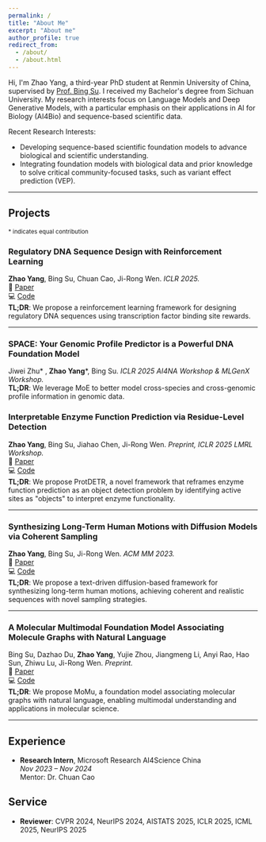```yaml
---
permalink: /
title: "About Me"
excerpt: "About me"
author_profile: true
redirect_from: 
  - /about/
  - /about.html
---
```


Hi, I'm Zhao Yang, a third-year PhD student at Renmin University of China, supervised by [Prof. Bing Su](https://gsai.ruc.edu.cn/bingsu). I received my Bachelor's degree from Sichuan University. My research interests focus on Language Models and Deep Generative Models, with a particular emphasis on their applications in AI for Biology (AI4Bio) and sequence-based scientific data.

Recent Research Interests:
- Developing sequence-based scientific foundation models to advance biological and scientific understanding.
- Integrating foundation models with biological data and prior knowledge to solve critical community-focused tasks, such as variant effect prediction (VEP).

---

## Projects

<small>* indicates equal contribution</small>

### Regulatory DNA Sequence Design with Reinforcement Learning  
**Zhao Yang**, Bing Su, Chuan Cao, Ji-Rong Wen. *ICLR 2025.*  
📄 [Paper](https://openreview.net/pdf?id=F4IMiNhim1)  
💻 [Code](https://github.com/yangzhao1230/TACO)  
**TL;DR**: We propose a reinforcement learning framework for designing regulatory DNA sequences using transcription factor binding site rewards. 

---

### SPACE: Your Genomic Profile Predictor is a Powerful DNA Foundation Model
Jiwei Zhu\* , **Zhao Yang**\*, Bing Su. *ICLR 2025 AI4NA Workshop & MLGenX Workshop.*  
**TL;DR**:  We leverage MoE to better model cross-species and cross-genomic profile information in genomic data.

### Interpretable Enzyme Function Prediction via Residue-Level Detection  
**Zhao Yang**, Bing Su, Jiahao Chen, Ji-Rong Wen. *Preprint, ICLR 2025 LMRL Workshop.*  
📄 [Paper](https://arxiv.org/abs/2501.05644)  
💻 [Code](https://github.com/yangzhao1230/ProtDETR)  
**TL;DR**: We propose ProtDETR, a novel framework that reframes enzyme function prediction as an object detection problem by identifying active sites as "objects" to interpret enzyme functionality.

---

### Synthesizing Long-Term Human Motions with Diffusion Models via Coherent Sampling  
**Zhao Yang**, Bing Su, Ji-Rong Wen. *ACM MM 2023.*  
📄 [Paper](https://dl.acm.org/doi/10.1145/3581783.3611887)  
💻 [Code](https://github.com/yangzhao1230/PCMDM)  
**TL;DR**: We propose a text-driven diffusion-based framework for synthesizing long-term human motions, achieving coherent and realistic sequences with novel sampling strategies.

---

### A Molecular Multimodal Foundation Model Associating Molecule Graphs with Natural Language  
Bing Su, Dazhao Du, **Zhao Yang**, Yujie Zhou, Jiangmeng Li, Anyi Rao, Hao Sun, Zhiwu Lu, Ji-Rong Wen. *Preprint.*  
📄 [Paper](https://arxiv.org/abs/2209.05481)  
💻 [Code](https://github.com/ddz16/MoMu)  
**TL;DR**: We propose MoMu, a foundation model associating molecular graphs with natural language, enabling multimodal understanding and applications in molecular science.

---

## Experience

- **Research Intern**, Microsoft Research AI4Science China  
  *Nov 2023 – Nov 2024*  
  Mentor: Dr. Chuan Cao  

## Service
- **Reviewer**: CVPR 2024, NeurIPS 2024, AISTATS 2025, ICLR 2025, ICML 2025, NeurIPS 2025
<!-- - **First Prize**: National Olympiad in Informatics in Provinces (NOIP), 2016 -->

<!-- ---
<script type="text/javascript" id="clustrmaps" src="//clustrmaps.com/map_v2.js?d=iXCk0-afshI_zxnmn25GfT0jTeykvFkE8FSVJy0rRkE&cl=ffffff&w=a"></script> -->